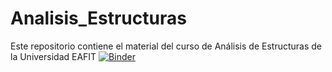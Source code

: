 # Analisis_Estructuras
Este repositorio contiene el material del curso de Análisis de Estructuras de la Universidad EAFIT
[![Binder](https://mybinder.org/badge_logo.svg)](https://mybinder.org/v2/gh/dgonza26/Analisis_Estructuras/master)
